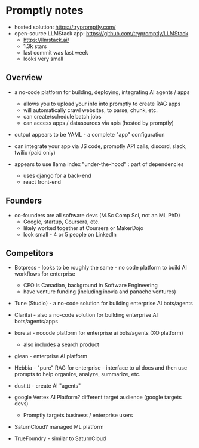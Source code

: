 # Promptly notes

- hosted solution:  https://trypromptly.com/
- open-source LLMStack app:  https://github.com/trypromptly/LLMStack
  - https://llmstack.ai/
  - 1.3k stars
  - last commit was last week
  - looks very small


## Overview
- a no-code platform for building, deploying, integrating AI agents / apps
  - allows you to upload your info into promptly to create RAG apps
  - will automatically crawl websites, to parse, chunk, etc.
  - can create/schedule batch jobs
  - can access apps / datasources via apis (hosted by promptly)


- output appears to be YAML - a complete "app" configuration
- can integrate your app via JS code, promptly API calls, discord, slack, twilio (paid only)

- appears to use llama index "under-the-hood" : part of dependencies
  - uses django for a back-end
  - react front-end


## Founders
- co-founders are all software devs (M.Sc Comp Sci, not an ML PhD)
  - Google, startup, Coursera, etc.
  - likely worked together at Coursera or MakerDojo
  - look small - 4 or 5 people on LinkedIn


## Competitors
- Botpress - looks to be roughly the same - no code platform to build AI workflows for enterprise
  - CEO is Canadian, background in Software Engineering
  - have venture funding (including inovia and panache ventures)
- Tune (Studio) - a no-code solution for building enterprise AI bots/agents
- Clarifai - also a no-code solution for building enterprise AI bots/agents/apps
- kore.ai - nocode platform for enterprise ai bots/agents (XO platform)
  - also includes a search product
- glean - enterprise AI platform
- Hebbia - "pure" RAG for enterprise - interface to ul docs and then use prompts to help organize, analyze, summarize, etc.
- dust.tt - create AI "agents"






- google Vertex AI Platform?  different target audience (google targets devs)
  - Promptly targets business / enterprise users
- SaturnCloud? managed ML platform
- TrueFoundry - similar to SaturnCloud


